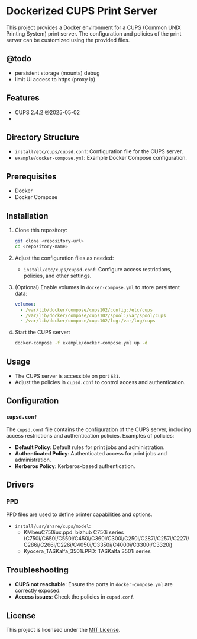 
# Dockerized CUPS Print Server

This project provides a Docker environment for a CUPS (Common UNIX Printing System) print server. The configuration and policies of the print server can be customized using the provided files.

## @todo
- persistent storage (mounts) debug
- limit UI access to https (proxy ip)

## Features
- CUPS 2.4.2 @2025-05-02
- 

## Directory Structure

- `install/etc/cups/cupsd.conf`: Configuration file for the CUPS server.
- `example/docker-compose.yml`: Example Docker Compose configuration.

## Prerequisites

- Docker
- Docker Compose

## Installation

1. Clone this repository:
   ```bash
   git clone <repository-url>
   cd <repository-name>
   ```

2. Adjust the configuration files as needed:
    - `install/etc/cups/cupsd.conf`: Configure access restrictions, policies, and other settings.

3. (Optional) Enable volumes in `docker-compose.yml` to store persistent data:
   ```yaml
   volumes:
     - /var/lib/docker/compose/cups102/config:/etc/cups
     - /var/lib/docker/compose/cups102/spool:/var/spool/cups
     - /var/lib/docker/compose/cups102/log:/var/log/cups
   ```

4. Start the CUPS server:
   ```bash
   docker-compose -f example/docker-compose.yml up -d
   ```

## Usage

- The CUPS server is accessible on port `631`.
- Adjust the policies in `cupsd.conf` to control access and authentication.

## Configuration

### `cupsd.conf`

The `cupsd.conf` file contains the configuration of the CUPS server, including access restrictions and authentication policies. Examples of policies:
- **Default Policy**: Default rules for print jobs and administration.
- **Authenticated Policy**: Authenticated access for print jobs and administration.
- **Kerberos Policy**: Kerberos-based authentication.

## Drivers

### PPD
PPD files are used to define printer capabilities and options.

- `install/usr/share/cups/model`:
  - KMbeuC750iux.ppd: bizhub C750i series (C750i/C650i/C550i/C450i/C360i/C300i/C250i/C287i/C257i/C227i/C286i/C266i/C226i/C4050i/C3350i/C4000i/C3300i/C3320i)
  - Kyocera_TASKalfa_3501i.PPD: TASKalfa 3501i series

## Troubleshooting

- **CUPS not reachable**: Ensure the ports in `docker-compose.yml` are correctly exposed.
- **Access issues**: Check the policies in `cupsd.conf`.

## License

This project is licensed under the [MIT License](LICENSE).
```